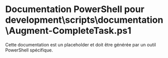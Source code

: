 # Documentation PowerShell pour development\scripts\documentation\Augment-CompleteTask.ps1

Cette documentation est un placeholder et doit être générée par un outil PowerShell spécifique.
